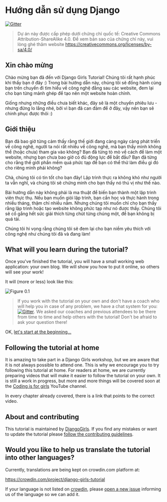 # Hướng dẫn sử dụng Django

[![Gitter](https://badges.gitter.im/DjangoGirls/tutorial.svg)](https://gitter.im/DjangoGirls/tutorial)

> Dự án này được cấp phép dưới chứng chỉ quốc tế: Creative Commons Attribution-ShareAlike 4.0. Để xem bản sao của chứng chỉ này, vui lòng ghé thăm website https://creativecommons.org/licenses/by-sa/4.0/

## Xin chào mừng

Chào mừng bạn đã đến với Django Girls Tutorial! Chúng tôi rất hạnh phúc khi thấy bạn ở đây :) Trong bài hướng dẫn này, chúng tôi sẽ đồng hành cùng bạn trên chuyến đi tìm hiểu về công nghệ đằng sau các website, đem lại cho bạn từng mảnh ghép để tạo nên một website hoàn chỉnh.

Giống nhưng những điều chưa biết khác, đây sẽ là một chuyến phiêu lưu - nhưng đừng lo lắng nhé, bởi vì bạn đã can đảm để ở đây, vậy nên bạn sẽ chinh phục được thôi :)

## Giới thiệu

Bạn đã bao giờ từng cảm thấy rằng thế giới đang càng ngày càng phát triển về công nghệ, người ta nói rất nhiều về công nghệ, mà bạn thấy mình không thể (hoặc chưa) tham gia vào không? Bạn đã từng tò mò về cách để làm một website, nhưng bạn chưa bao giờ có đủ động lực để bắt đầu? Bạn đã từng cho rằng thế giới phần mềm quá phức tạp để bạn có thể thử làm điều gì đó cho riêng mình phải không?

Chà, chúng tôi có tin tốt cho bạn đây! Lập trình thực ra không khó như người ta vẫn nghĩ, và chúng tôi sẽ chứng minh cho bạn thấy nó thú vị như thế nào.

Bài hướng dẫn này không phải là ma thuật để biến bạn thành một lập trình viên thực thụ. Nếu bạn muốn giỏi lập trình, bạn cần học và thực hành trong nhiều tháng, thậm chí nhiều năm. Nhưng chúng tôi muốn chỉ cho bạn thấy rằng lập trình hoặc tạo website không phức tạp như nó được thấy. Chúng tôi sẽ cố gắng hết sức giải thích từng chút từng chúng một, để bạn không bị quá tải.

Chúng tôi hi vọng rằng chúng tôi sẽ đem lại cho bạn niềm yêu thích với công nghệ như chúng tôi đã và đang làm!

## What will you learn during the tutorial?

Once you've finished the tutorial, you will have a small working web application: your own blog. We will show you how to put it online, so others will see your work!

It will (more or less) look like this:

![Figure 0.1](images/application.png)

> If you work with the tutorial on your own and don't have a coach who will help you in case of any problem, we have a chat system for you: [![Gitter](https://badges.gitter.im/DjangoGirls/tutorial.svg)](https://gitter.im/DjangoGirls/tutorial). We asked our coaches and previous attendees to be there from time to time and help others with the tutorial! Don't be afraid to ask your question there!

OK, [let's start at the beginning…](./how_the_internet_works/README.md)

## Following the tutorial at home

It is amazing to take part in a Django Girls workshop, but we are aware that it is not always possible to attend one. This is why we encourage you to try following this tutorial at home. For readers at home, we are currently preparing videos that will make it easier to follow the tutorial on your own. It is still a work in progress, but more and more things will be covered soon at the [Coding is for girls](https://www.youtube.com/channel/UC0hNd2uW8jTR5K3KBzRuG2A/feed) YouTube channel.

In every chapter already covered, there is a link that points to the correct video.

## About and contributing

This tutorial is maintained by [DjangoGirls](https://djangogirls.org/). If you find any mistakes or want to update the tutorial please [follow the contributing guidelines](https://github.com/DjangoGirls/tutorial/blob/master/README.md).

## Would you like to help us translate the tutorial into other languages?

Currently, translations are being kept on crowdin.com platform at:

https://crowdin.com/project/django-girls-tutorial

If your language is not listed on [crowdin](https://crowdin.com/), please [open a new issue](https://github.com/DjangoGirls/tutorial/issues/new) informing us of the language so we can add it.